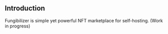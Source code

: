## Introduction

Fungibilizer is simple yet powerful NFT marketplace for self-hosting.
(Work in progress)